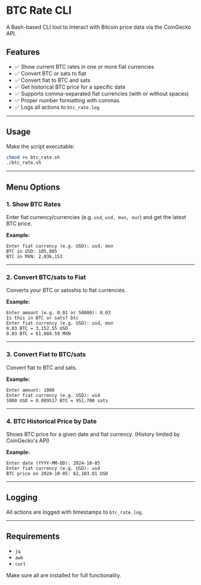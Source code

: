 # BTC Rate CLI

A Bash-based CLI tool to interact with Bitcoin price data via the CoinGecko API.

## Features

- ✅ Show current BTC rates in one or more fiat currencies
- ✅ Convert BTC or sats to fiat
- ✅ Convert fiat to BTC and sats
- ✅ Get historical BTC price for a specific date
- ✅ Supports comma-separated fiat currencies (with or without spaces)
- ✅ Proper number formatting with commas
- ✅ Logs all actions to `btc_rate.log`

---

## Usage

Make the script executable:

```bash
chmod +x btc_rate.sh
./btc_rate.sh
```

---

## Menu Options

### 1. Show BTC Rates

Enter fiat currency/currencies (e.g. `usd`, `usd, mxn, eur`) and get the latest BTC price.

**Example:**
```
Enter fiat currency (e.g. USD): usd, mxn
BTC in USD: 105,085
BTC in MXN: 2,036,153
```

---

### 2. Convert BTC/sats to Fiat

Converts your BTC or satoshis to fiat currencies.

**Example:**
```
Enter amount (e.g. 0.01 or 50000): 0.03
Is this in BTC or sats? btc
Enter fiat currency (e.g. USD): usd, mxn
0.03 BTC = 3,152.55 USD
0.03 BTC = 61,084.59 MXN
```

---

### 3. Convert Fiat to BTC/sats

Convert fiat to BTC and sats.

**Example:**
```
Enter amount: 1000
Enter fiat currency (e.g. USD): usd
1000 USD = 0.009517 BTC = 951,700 sats
```

---

### 4. BTC Historical Price by Date

Shows BTC price for a given date and fiat currency. (History limited by CoinGecko's API)

**Example:**
```
Enter date (YYYY-MM-DD): 2024-10-05
Enter fiat currency (e.g. USD): usd
BTC price on 2024-10-05: 62,103.01 USD
```

---

## Logging

All actions are logged with timestamps to `btc_rate.log`.

---

## Requirements

- `jq`
- `awk`
- `curl`

Make sure all are installed for full functionality.
